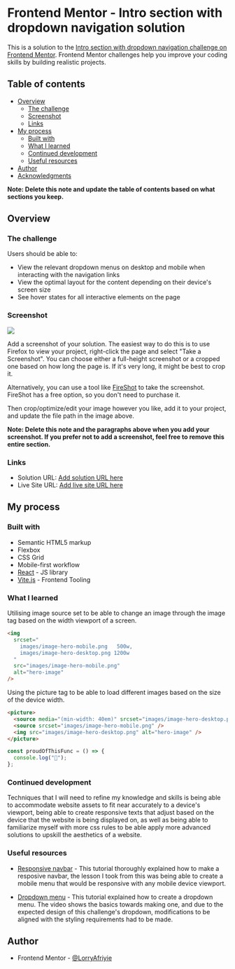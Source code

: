 # Frontend Mentor - Intro section with dropdown navigation solution

This is a solution to the [Intro section with dropdown navigation challenge on Frontend Mentor](https://www.frontendmentor.io/challenges/intro-section-with-dropdown-navigation-ryaPetHE5). Frontend Mentor challenges help you improve your coding skills by building realistic projects.

## Table of contents

- [Overview](#overview)
  - [The challenge](#the-challenge)
  - [Screenshot](#screenshot)
  - [Links](#links)
- [My process](#my-process)
  - [Built with](#built-with)
  - [What I learned](#what-i-learned)
  - [Continued development](#continued-development)
  - [Useful resources](#useful-resources)
- [Author](#author)
- [Acknowledgments](#acknowledgments)

**Note: Delete this note and update the table of contents based on what sections you keep.**

## Overview

### The challenge

Users should be able to:

- View the relevant dropdown menus on desktop and mobile when interacting with the navigation links
- View the optimal layout for the content depending on their device's screen size
- See hover states for all interactive elements on the page

### Screenshot

![](./screenshot.jpg)

Add a screenshot of your solution. The easiest way to do this is to use Firefox to view your project, right-click the page and select "Take a Screenshot". You can choose either a full-height screenshot or a cropped one based on how long the page is. If it's very long, it might be best to crop it.

Alternatively, you can use a tool like [FireShot](https://getfireshot.com/) to take the screenshot. FireShot has a free option, so you don't need to purchase it.

Then crop/optimize/edit your image however you like, add it to your project, and update the file path in the image above.

**Note: Delete this note and the paragraphs above when you add your screenshot. If you prefer not to add a screenshot, feel free to remove this entire section.**

### Links

- Solution URL: [Add solution URL here](https://your-solution-url.com)
- Live Site URL: [Add live site URL here](https://your-live-site-url.com)

## My process

### Built with

- Semantic HTML5 markup
- Flexbox
- CSS Grid
- Mobile-first workflow
- [React](https://reactjs.org/) - JS library
- [Vite.js](https://vitejs.dev/) - Frontend Tooling

### What I learned

Utilising image source set to be able to change an image through the image tag based on the width viewport of a screen.

```html
<img
  srcset="
    images/image-hero-mobile.png   500w,
    images/image-hero-desktop.png 1200w
  "
  src="images/image-hero-mobile.png"
  alt="hero-image"
/>
```

Using the picture tag to be able to load different images based on the size of the device width.

```html
<picture>
  <source media="(min-width: 40em)" srcset="images/image-hero-desktop.png" />
  <source srcset="images/image-hero-mobile.png" />
  <img src="images/image-hero-desktop.png" alt="hero-image" />
</picture>
```

```js
const proudOfThisFunc = () => {
  console.log("🎉");
};
```

### Continued development

Techniques that I will need to refine my knowledge and skills is being able to accommodate website assets to fit near accurately to a device's viewport, being able to create responsive texts that adjust based on the device that the website is being displayed on, as well as being able to familiarize myself with more css rules to be able apply more advanced solutions to upskill the aesthetics of a website.

### Useful resources

- [Responsive navbar](https://www.youtube.com/watch?v=HbBMp6yUXO0) - This tutorial thoroughly explained how to make a resposive navbar, the lesson I took from this was being able to create a mobile menu that would be responsive with any mobile device viewport.

- [Dropdown menu](https://www.youtube.com/watch?v=S-VeYcOCFZw) - This tutorial explained how to create a dropdown menu. The video shows the basics towards making one, and due to the expected design of this challenge's dropdown, modifications to be aligned with the styling requirements had to be made.

## Author

- Frontend Mentor - [@LorryAfriyie](https://www.frontendmentor.io/profile/LorryAfriyie)
